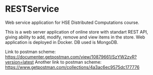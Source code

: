# RESTService
Web service application for HSE Distributed Computations course.

This is a web server application of online store with standart REST API, giving ability to add, modify, remove and view items in the store. Web application is deployed in Docker. DB used is MongoDB.

Link to postman scheme: https://documenter.getpostman.com/view/10879661/SzYW2zvR?version=latest
Another link to postman scheme: https://www.getpostman.com/collections/4a3ac6ec9575dc177776
